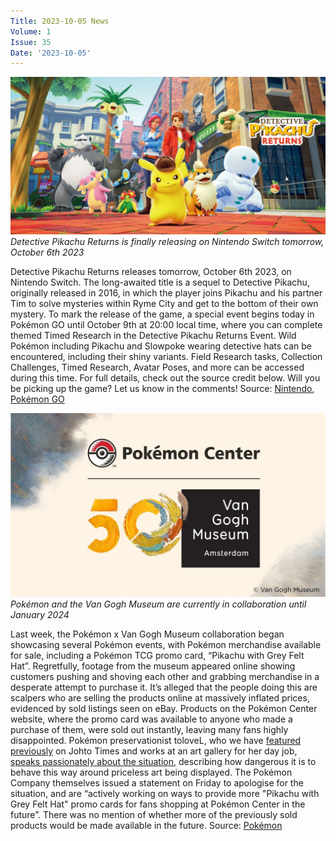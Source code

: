 ```yaml
---
Title: 2023-10-05 News
Volume: 1
Issue: 35
Date: '2023-10-05'
---
```


[![Detective Pikachu Returns is finally releasing on Nintendo Switch tomorrow, October 6th 2023](/web/images/detective-pikachu-returns-is-finally-releasing-on-nintendo-switch-tomorrow-october-6th-2023.jpeg)](/web/images/detective-pikachu-returns-is-finally-releasing-on-nintendo-switch-tomorrow-october-6th-2023.jpeg)*Detective Pikachu Returns is finally releasing on Nintendo Switch tomorrow, October 6th 2023*

Detective Pikachu Returns releases tomorrow, October 6th 2023, on Nintendo Switch. The long-awaited title is a sequel to Detective Pikachu, originally released in 2016, in which the player joins Pikachu and his partner Tim to solve mysteries within Ryme City and get to the bottom of their own mystery.
To mark the release of the game, a special event begins today in Pokémon GO until October 9th at 20:00 local time, where you can complete themed Timed Research in the Detective Pikachu Returns Event. Wild Pokémon including Pikachu and Slowpoke wearing detective hats can be encountered, including their shiny variants. Field Research tasks, Collection Challenges, Timed Research, Avatar Poses, and more can be accessed during this time. For full details, check out the source credit below.
Will you be picking up the game? Let us know in the comments!
Source: [Nintendo](https://detectivepikachu.pokemon.com/en-us/), [Pokémon GO](https://pokemongolive.com/post/detective-pikachu-returns-event/)

[![Pokémon and the Van Gogh Museum are currently in collaboration until January 2024](/web/images/pokemon-and-the-van-gogh-museum-are-currently-in-collaboration-until-january-2024.jpeg)](/web/images/pokemon-and-the-van-gogh-museum-are-currently-in-collaboration-until-january-2024.jpeg)*Pokémon and the Van Gogh Museum are currently in collaboration until January 2024*

Last week, the Pokémon x Van Gogh Museum collaboration began showcasing several Pokémon events, with Pokémon merchandise available for sale, including a Pokémon TCG promo card, “Pikachu with Grey Felt Hat”. Regretfully, footage from the museum appeared online showing customers pushing and shoving each other and grabbing merchandise in a desperate attempt to purchase it. It’s alleged that the people doing this are scalpers who are selling the products online at massively inflated prices, evidenced by sold listings seen on eBay. Products on the Pokémon Center website, where the promo card was available to anyone who made a purchase of them, were sold out instantly, leaving many fans highly disappointed.
Pokémon preservationist toloveL, who we have [featured previously](https://johto.substack.com/p/interview-pokemon-center-ny-historical-website) on Johto Times and works at an art gallery for her day job, [speaks passionately about the situation](https://www.youtube.com/watch?v=zEDBj6z0zdw), describing how dangerous it is to behave this way around priceless art being displayed. The Pokémon Company themselves issued a statement on Friday to apologise for the situation, and are “actively working on ways to provide more "Pikachu with Grey Felt Hat" promo cards for fans shopping at Pokémon Center in the future”. There was no mention of whether more of the previously sold products would be made available in the future.
Source: [Pokémon](https://twitter.com/Pokemon/status/1707825385088626720)